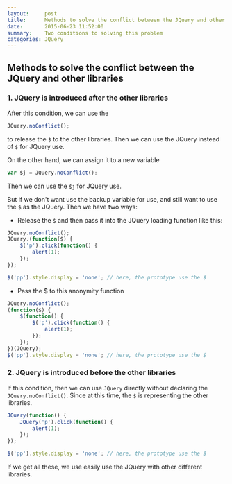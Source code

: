 ```yaml
---
layout:     post
title:      Methods to solve the conflict between the JQuery and other libraries
date:       2015-06-23 11:52:00
summary:    Two conditions to solving this problem
categories: JQuery
---
```


## Methods to solve the conflict between the JQuery and other libraries

### 1. JQuery is introduced after the other libraries
After this condition, we can use the
```js
JQuery.noConflict();
```
to release the `$` to the other libraries. Then we can use the JQuery instead of `$` for JQuery use.

On the other hand, we can assign it to a new variable
```js
var $j = JQuery.noConflict();
```
Then we can use the `$j` for JQuery use.

But if we don't want use the backup variable for use, and still want to use the `$` as the JQuery. Then we have two ways:

* Release the `$` and then pass it into the JQuery loading function like this:

```js
JQuery.noConflict();
JQuery.(function($) {
    $('p').click(function() {
        alert(1);
    });
});

$('pp').style.display = 'none'; // here, the prototype use the $
```
* Pass the $ to this anonymity function

```js
JQuery.noConflict();
(function($) {
    $(function() {
        $('p').click(function() {
            alert(1);
        });
    });
})(JQuery);
$('pp').style.display = 'none'; // here, the prototype use the $
```

### 2. JQuery is introduced before the other libraries
If this condition, then we can use `JQuery` directly without declaring the `JQuery.noConflict()`. Since at this time, the `$` is representing the other libraries.

```js
JQuery(function() {
    JQuery('p').click(function() {
        alert(1);
    });
});

$('pp').style.display = 'none'; // here, the prototype use the $
```

If we get all these, we use easily use the JQuery with other different libraries.